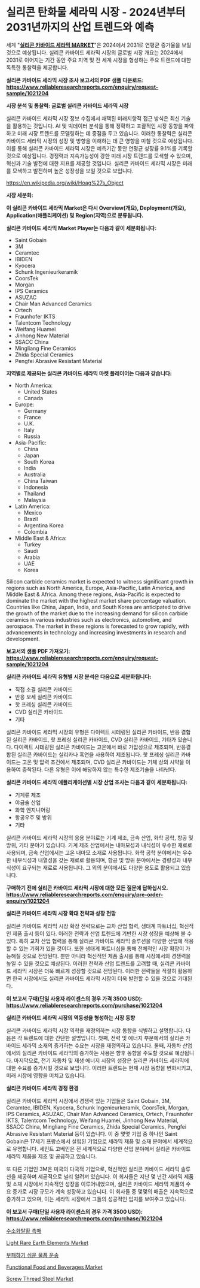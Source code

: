 <p><h1>실리콘 탄화물 세라믹 시장 - 2024년부터 2031년까지의 산업 트렌드와 예측</h1></p><p>세계 "<strong><a href="https://www.reliableresearchreports.com/silicon-carbide-ceramics-r1021204">실리콘 카바이드 세라믹 MARKET</a></strong>"은 2024에서 2031로 연평균 증가율을 보일 것으로 예상됩니다. 실리콘 카바이드 세라믹 시장의 글로벌 시장 개요는 2024에서 2031로 이어지는 기간 동안 주요 지역 및 전 세계 시장을 형성하는 주요 트렌드에 대한 독특한 통찰력을 제공합니다.</p>
<p><strong>실리콘 카바이드 세라믹 시장 조사 보고서의 PDF 샘플 다운로드: <a href="https://www.reliableresearchreports.com/enquiry/request-sample/1021204">https://www.reliableresearchreports.com/enquiry/request-sample/1021204</a></strong></p>
<p><strong>시장 분석 및 통찰력: 글로벌 실리콘 카바이드 세라믹 시장</strong></p>
<p><p>실리콘 카바이드 세라믹 시장 정보 수집에서 채택된 미래지향적 접근 방식은 최신 기술을 활용하는 것입니다. AI 및 빅데이터 분석을 통해 정확하고 포괄적인 시장 동향을 파악하고 미래 시장 트렌드를 모델링하는 데 중점을 두고 있습니다. 이러한 통찰력은 실리콘 카바이드 세라믹 시장의 성장 및 방향을 이해하는 데 큰 영향을 미칠 것으로 예상됩니다. 이를 통해 실리콘 카바이드 세라믹 시장은 예측기간 동안 연평균 성장률 9.1%를 기록할 것으로 예상됩니다. 경쟁력과 지속가능성이 강한 미래 시장 트렌드를 모색할 수 있으며, 혁신과 기술 발전에 대한 지표를 제공할 것입니다. 실리콘 카바이드 세라믹 시장은 미래를 모색하고 발전하며 높은 성장성을 보일 것으로 보입니다.</p></p>
<p><a href="%7CAUTHORITHY_DOMAIN_URL%7C">https://en.wikipedia.org/wiki/Hoag%27s_Object</a></p>
<p><strong>시장 세분화:</strong></p>
<p><strong>이 실리콘 카바이드 세라믹 Market은 다시 Overview(개요), Deployment(개요), Application(애플리케이션) 및 Region(지역)으로 분류됩니다.</strong></p>
<p><strong>실리콘 카바이드 세라믹 Market Player는 다음과 같이 세분화됩니다:</strong></p>
<p><ul><li>Saint Gobain</li><li>3M</li><li>Ceramtec</li><li>IBIDEN</li><li>Kyocera</li><li>Schunk Ingenieurkeramik</li><li>CoorsTek</li><li>Morgan</li><li>IPS Ceramics</li><li>ASUZAC</li><li>Chair Man Advanced Ceramics</li><li>Ortech</li><li>Fraunhofer IKTS</li><li>Talentcom Technology</li><li>Weifang Huamei</li><li>Jinhong New Material</li><li>SSACC China</li><li>Mingliang Fine Ceramics</li><li>Zhida Special Ceramics</li><li>Pengfei Abrasive Resistant Material</li></ul></p>
<p><strong>지역별로 제공되는 실리콘 카바이드 세라믹 마켓 플레이어는 다음과 같습니다:</strong></p>
<p><ul>
    <li>
        North America:
        <ul>
            <li>United States</li>
            <li>Canada</li>
        </ul>
    </li>
    <li>
        Europe:
        <ul>
            <li>Germany</li>
            <li>France</li>
            <li>U.K.</li>
            <li>Italy</li>
            <li>Russia</li>
        </ul>
    </li>
    <li>
        Asia-Pacific:
        <ul>
            <li>China</li>
            <li>Japan</li>
            <li>South Korea</li>
            <li>India</li>
            <li>Australia</li>
            <li>China Taiwan</li>
            <li>Indonesia</li>
            <li>Thailand</li>
            <li>Malaysia</li>
        </ul>
    </li>
    <li>
        Latin America:
        <ul>
            <li>Mexico</li>
            <li>Brazil</li>
            <li>Argentina Korea</li>
            <li>Colombia</li>
        </ul>
    </li>
    <li>
        Middle East & Africa:
        <ul>
            <li>Turkey</li>
            <li>Saudi</li>
            <li>Arabia</li>
            <li>UAE</li>
            <li>Korea</li>
        </ul>
    </li>
    </ul></p>
<p><p>Silicon carbide ceramics market is expected to witness significant growth in regions such as North America, Europe, Asia-Pacific, Latin America, and Middle East & Africa. Among these regions, Asia-Pacific is expected to dominate the market with the highest market share percentage valuation. Countries like China, Japan, India, and South Korea are anticipated to drive the growth of the market due to the increasing demand for silicon carbide ceramics in various industries such as electronics, automotive, and aerospace. The market in these regions is forecasted to grow rapidly, with advancements in technology and increasing investments in research and development.</p></p>
<p><strong>보고서의 샘플 PDF 가져오기: <a href="https://www.reliableresearchreports.com/enquiry/request-sample/1021204">https://www.reliableresearchreports.com/enquiry/request-sample/1021204</a></strong></p>
<p><strong>실리콘 카바이드 세라믹 유형별 시장 분석은 다음으로 세분화됩니다:</strong></p>
<p><ul><li>직접 소결 실리콘 카바이드</li><li>반응 보세 실리콘 카바이드</li><li>핫 프레싱 실리콘 카바이드</li><li>CVD 실리콘 카바이드</li><li>기타</li></ul></p>
<p><p>실리콘 카바이드 세라믹 시장의 유형은 다이렉트 시테링된 실리콘 카바이드, 반응 결합된 실리콘 카바이드, 핫 프레싱 실리콘 카바이드, CVD 실리콘 카바이드, 기타가 있습니다. 다이렉트 시테링된 실리콘 카바이드는 고온에서 바로 가압성으로 제조되며, 반응결합된 실리콘 카바이드는 실리카나 흑연을 사용하여 제조됩니다. 핫 프레싱 실리콘 카바이드는 고온 및 압력 조건에서 제조되며, CVD 실리콘 카바이드는 기체 상의 시약을 이용하여 증착된다. 다른 유형은 이에 해당하지 않는 특수한 제조기술을 나타낸다.</p></p>
<p><strong>실리콘 카바이드 세라믹 애플리케이션별 시장 산업 조사는 다음과 같이 세분화됩니다:</strong></p>
<p><ul><li>기계류 제조</li><li>야금술 산업</li><li>화학 엔지니어링</li><li>항공우주 및 방위</li><li>기타</li></ul></p>
<p><p>실리콘 카바이드 세라믹 시장의 응용 분야로는 기계 제조, 금속 산업, 화학 공학, 항공 및 방위, 기타 분야가 있습니다. 기계 제조 산업에서는 내마모성과 내식성이 우수한 재료로 사용되며, 금속 산업에서는 고온 내마모 소재로 사용됩니다. 화학 공학 분야에서는 우수한 내부식성과 내열성을 갖는 재료로 활용되며, 항공 및 방위 분야에서는 경량성과 내부식성이 요구되는 재료로 사용됩니다. 그 외의 분야에서도 다양한 용도로 활용되고 있습니다.</p></p>
<p><strong>구매하기 전에 실리콘 카바이드 세라믹 시장에 대한 모든 질문에 답하십시오. <a href="https://www.reliableresearchreports.com/enquiry/pre-order-enquiry/1021204">https://www.reliableresearchreports.com/enquiry/pre-order-enquiry/1021204</a></strong></p>
<p><strong>실리콘 카바이드 세라믹 시장 확대 전략과 성장 전망</strong></p>
<p><p>실리콘 카바이드 세라믹 시장 확장 전략으로는 교차 산업 협력, 생태계 파트너십, 혁신적인 제품 출시 등이 있다. 이러한 전략과 산업 트렌드에 기반한 시장 성장을 예상해 볼 수 있다. 특히 교차 산업 협력을 통해 실리콘 카바이드 세라믹 솔루션을 다양한 산업에 적용할 수 있는 기회가 있을 것이다. 또한 생태계 파트너십을 통해 전체적인 시장 확장이 가능해질 것으로 전망된다. 뿐만 아니라 혁신적인 제품 출시를 통해 시장에서의 경쟁력을 높일 수 있을 것으로 예상된다. 이러한 전략과 산업 트렌드를 고려할 때, 실리콘 카바이드 세라믹 시장은 더욱 빠르게 성장할 것으로 전망된다. 이러한 전략들을 적절히 활용하면 한국 시장에서도 실리콘 카바이드 세라믹 시장이 더욱 발전할 수 있을 것으로 기대된다.</p></p>
<p><strong>이 보고서 구매(단일 사용자 라이센스의 경우 가격 3500 USD): <a href="https://www.reliableresearchreports.com/purchase/1021204">https://www.reliableresearchreports.com/purchase/1021204</a></strong></p>
<p><strong>실리콘 카바이드 세라믹 시장의 역동성을 형성하는 시장 동향</strong></p>
<p><p>실리콘 카바이드 세라믹 시장 역학을 재정의하는 시장 동향을 식별하고 설명합니다. 다음은 각 트렌드에 대한 간단한 설명입니다. 첫째, 전력 및 에너지 부문에서의 실리콘 카바이드 세라믹 소재의 증가하는 수요는 시장을 재정의하고 있습니다. 둘째, 자동차 산업에서의 실리콘 카바이드 세라믹의 증가하는 사용은 향후 동향을 주도할 것으로 예상됩니다. 마지막으로, 전기 자동차 및 재생 에너지 시장의 성장은 실리콘 카바이드 세라믹에 대한 수요를 증가시킬 것으로 보입니다. 이러한 트렌드는 현재 시장 동향을 변화시키고, 미래 시장에 영향을 미치고 있습니다.</p></p>
<p><strong>실리콘 카바이드 세라믹 경쟁 환경</strong></p>
<p><p>실리콘 카바이드 세라믹 시장에서 경쟁력 있는 기업들은 Saint Gobain, 3M, Ceramtec, IBIDEN, Kyocera, Schunk Ingenieurkeramik, CoorsTek, Morgan, IPS Ceramics, ASUZAC, Chair Man Advanced Ceramics, Ortech, Fraunhofer IKTS, Talentcom Technology, Weifang Huamei, Jinhong New Material, SSACC China, Mingliang Fine Ceramics, Zhida Special Ceramics, Pengfei Abrasive Resistant Material 등이 있습니다. 이 중 몇몇 기업 중 하나인 Saint Gobain은 17세기 프랑스에서 설립된 기업으로 세라믹 제품 및 소재 분야에서 세계적으로 유명합니다. 세인트 고베인은 전 세계적으로 다양한 산업 분야에서 실리콘 카바이드 세라믹 제품을 제조 및 공급하고 있습니다.</p><p>또 다른 기업인 3M은 미국의 다국적 기업으로, 혁신적인 실리콘 카바이드 세라믹 솔루션을 제공하며 세곹적으로 널리 알려져 있습니다. 이 회사들은 지난 몇 년간 세라믹 제품 및 소재 시장에서 지속적인 성장을 이루어내었으며, 실리콘 카바이드 세라믹 제품의 수요 증가로 시장 규모가 계속 성장하고 있습니다. 이 회사들 중 몇몇의 매출은 지속적으로 증가하고 있으며, 이는 세라믹 시장에서 그들의 성공적인 입지를 보여주고 있습니다.</p></p>
<p><strong>이 보고서 구매(단일 사용자 라이센스의 경우 가격 3500 USD): <a href="https://www.reliableresearchreports.com/purchase/1021204">https://www.reliableresearchreports.com/purchase/1021204</a></strong></p>
<p><p><a href="https://github.com/shampaakter36/Market-Research-Report-List-2/blob/main/191574678455.md">수소화탈황 촉매</a></p><p><a href="https://github.com/alexxisgm/Market-Research-Report-List-2/blob/main/light-rare-earth-elements-market.md">Light Rare Earth Elements Market</a></p><p><a href="https://github.com/LuckeyCorbin/Market-Research-Report-List-2/blob/main/965000278456.md">부패하기 쉬운 물품 운송</a></p><p><a href="https://medium.com/@veroniceroa846/global-functional-food-and-beverages-market-status-2024-2031-and-forecast-by-region-product-9ea657fe43ad">Functional Food and Beverages Market</a></p><p><a href="https://github.com/sifatuddin25/Market-Research-Report-List-2/blob/main/screw-thread-steel-market.md">Screw Thread Steel Market</a></p></p>